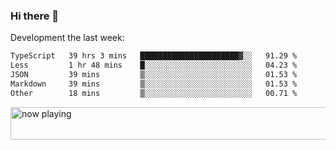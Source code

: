 ### Hi there 👋

Development the last week:
<!--START_SECTION:waka-->

```txt
TypeScript   39 hrs 3 mins   ██████████████████████▓░░   91.29 %
Less         1 hr 48 mins    █░░░░░░░░░░░░░░░░░░░░░░░░   04.23 %
JSON         39 mins         ▒░░░░░░░░░░░░░░░░░░░░░░░░   01.53 %
Markdown     39 mins         ▒░░░░░░░░░░░░░░░░░░░░░░░░   01.53 %
Other        18 mins         ▒░░░░░░░░░░░░░░░░░░░░░░░░   00.71 %
```

<!--END_SECTION:waka-->

<!--
**JASONPANGGO/jasonpanggo** is a ✨ _special_ ✨ repository because its `README.md` (this file) appears on your GitHub profile.

Here are some ideas to get you started:

- 🔭 I’m currently working on ...
- 🌱 I’m currently learning ...
- 👯 I’m looking to collaborate on ...
- 🤔 I’m looking for help with ...
- 💬 Ask me about ...
- 📫 How to reach me: ...
- 😄 Pronouns: ...
- ⚡ Fun fact: ...
-->

<a href="https://volt.fm/user/q8yd9e79csfr57rt" target="_blank"><img src="https://spotify-badge-egoist.vercel.app/api/now-playing" width="540" height="52" alt="now playing"></a>
